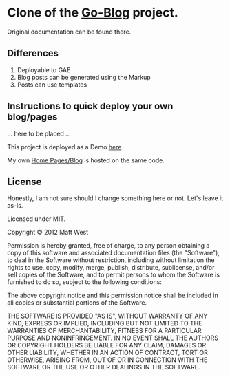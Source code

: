 # Clone of the [Go-Blog](https://github.com/matt-west/go-blog) project.

Original documentation can be found there.

## Differences

1) Deployable to GAE
2) Blog posts can be generated using the Markup
3) Posts can use templates

## Instructions to quick deploy your own blog/pages

... here to be placed ...

This project is deployed as a Demo [here](http://go-blog-gae.appspot.com/)

My own [Home Pages/Blog](http://konakov.info) is hosted on the same code.

## License

Honestly, I am not sure should I change something here or not. Let's leave it as-is.

Licensed under MIT.

Copyright &copy; 2012 Matt West

Permission is hereby granted, free of charge, to any person obtaining a copy of this software and associated documentation files (the "Software"), to deal in the Software without restriction, including without limitation the rights to use, copy, modify, merge, publish, distribute, sublicense, and/or sell copies of the Software, and to permit persons to whom the Software is furnished to do so, subject to the following conditions:

The above copyright notice and this permission notice shall be included in all copies or substantial portions of the Software.

THE SOFTWARE IS PROVIDED "AS IS", WITHOUT WARRANTY OF ANY KIND, EXPRESS OR IMPLIED, INCLUDING BUT NOT LIMITED TO THE WARRANTIES OF MERCHANTABILITY, FITNESS FOR A PARTICULAR PURPOSE AND NONINFRINGEMENT. IN NO EVENT SHALL THE AUTHORS OR COPYRIGHT HOLDERS BE LIABLE FOR ANY CLAIM, DAMAGES OR OTHER LIABILITY, WHETHER IN AN ACTION OF CONTRACT, TORT OR OTHERWISE, ARISING FROM, OUT OF OR IN CONNECTION WITH THE SOFTWARE OR THE USE OR OTHER DEALINGS IN THE SOFTWARE.